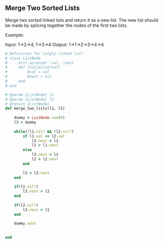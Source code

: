 

## Merge Two Sorted Lists

Merge two sorted linked lists and return it as a new list. The new list should be made by splicing together the nodes of the first two lists.

Example:

Input: 1->2->4, 1->3->4
Output: 1->1->2->3->4->4

```ruby
# Definition for singly-linked list.
# class ListNode
#     attr_accessor :val, :next
#     def initialize(val)
#         @val = val
#         @next = nil
#     end
# end

# @param {ListNode} l1
# @param {ListNode} l2
# @return {ListNode}
def merge_two_lists(l1, l2)
    
    dummy = ListNode.new(0)
    l3 = dummy
    
    while(!l1.nil? && !l2.nil?)
        if l1.val <= l2.val
            l3.next = l1
            l1 = l1.next
        else 
            l3.next = l2
            l2 = l2.next
        end
        
        l3 = l3.next
    end
    
    if(l1.nil?)
        l3.next = l2
    end
    
    if(l2.nil?)
        l3.next = l1
    end
    
    dummy.next
    
    
end
```